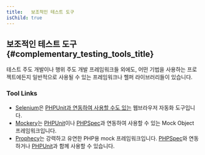 ```yaml
---
title:   보조적인 테스트 도구 
isChild: true
---
```


## 보조적인 테스트 도구 {#complementary_testing_tools_title}

테스트 주도 개발이나 행위 주도 개발 프레임워크들 외에도, 어떤 기법을 사용하는 프로젝트에든지 일반적으로 사용될 수 있는 프레임워크나 헬퍼 라이브러리들이 있습니다.

### Tool Links

* [Selenium](http://seleniumhq.org/)은 [PHPUnit과 연동하여 사용할 수도 있는](http://phpunit.de/manual/current/en/selenium.html) 웹브라우저 자동화 도구입니다.
* [Mockery](https://github.com/padraic/mockery)는 [PHPUnit](http://phpunit.de/)이나 [PHPSpec](http://www.phpspec.net/)과 연동하여 사용할 수 있는 Mock Object 프레임워크입니다.
* [Prophecy](https://github.com/phpspec/prophecy)는 강력하고 유연한 PHP용 mock 프레임워크입니다. [PHPSpec](http://www.phpspec.net/)와 연동하거나 [PHPUnit](http://phpunit.de/)과 함께 사용할 수 있습니다.
